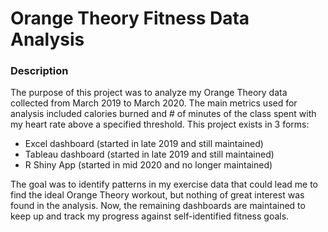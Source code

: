 # Orange Theory Fitness Data Analysis

### Description

The purpose of this project was to analyze my Orange Theory data collected from March 2019 to March 2020.  The main metrics used for analysis included calories burned and # of minutes of the class spent with my heart rate above a specified threshold.  This project exists in 3 forms: 
- Excel dashboard (started in late 2019 and still maintained)
- Tableau dashboard (started in late 2019 and still maintained)
- R Shiny App (started in mid 2020 and no longer maintained)


The goal was to identify patterns in my exercise data that could lead me to find the ideal Orange Theory workout, but nothing of great interest was found in the analysis.  Now, the remaining dashboards are maintained to keep up and track my progress against self-identified fitness goals.
